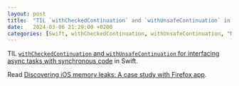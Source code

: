 ```yaml
---
layout: post
title:  "TIL `withCheckedContinuation` and `withUnsafeContinuation` in Swift 5.5"
date:   2024-03-06 21:29:00 +0200
categories: [Swift, withCheckedContinuation, withUnsafeContinuation, "Memory leaks"]
---
```

TIL [`withCheckedContinuation` and `withUnsafeContinuation` for interfacing async tasks with synchronous code](https://www.hackingwithswift.com/swift/5.5/continuations) in Swift.

Read [Discovering iOS memory leaks: A case study with Firefox app](https://www.amanjeet.me/discovering-ios-memory-leaks-case-study/).
